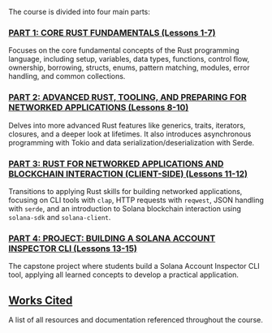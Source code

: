 The course is divided into four main parts:

### [PART 1: CORE RUST FUNDAMENTALS (Lessons 1-7)](./rust-solana-course/part1_core_rust_fundamentals/README.md)

Focuses on the core fundamental concepts of the Rust programming language, including setup, variables, data types, functions, control flow, ownership, borrowing, structs, enums, pattern matching, modules, error handling, and common collections.

### [PART 2: ADVANCED RUST, TOOLING, AND PREPARING FOR NETWORKED APPLICATIONS (Lessons 8-10)](./rust-solana-course/part2_advanced_rust_tooling_networking_prep/README.md)

Delves into more advanced Rust features like generics, traits, iterators, closures, and a deeper look at lifetimes. It also introduces asynchronous programming with Tokio and data serialization/deserialization with Serde.

### [PART 3: RUST FOR NETWORKED APPLICATIONS AND BLOCKCHAIN INTERACTION (CLIENT-SIDE) (Lessons 11-12)](./rust-solana-course/part3_rust_for_networked_applications_blockchain/README.md)

Transitions to applying Rust skills for building networked applications, focusing on CLI tools with `clap`, HTTP requests with `reqwest`, JSON handling with `serde`, and an introduction to Solana blockchain interaction using `solana-sdk` and `solana-client`.

### [PART 4: PROJECT: BUILDING A SOLANA ACCOUNT INSPECTOR CLI (Lessons 13-15)](./rust-solana-course/part4_project_solana_account_inspector/README.md)

The capstone project where students build a Solana Account Inspector CLI tool, applying all learned concepts to develop a practical application.

## [Works Cited](./rust-solana-course/WORKS_CITED.md)

A list of all resources and documentation referenced throughout the course.
